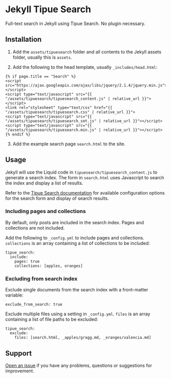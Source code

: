 # Jekyll Tipue Search

Full-text search in Jekyll using Tipue Search. No plugin necessary.

## Installation

1. Add the `assets/tipuesearch` folder and all contents to the Jekyll assets folder, usually this is `assets`.

2. Add the following to the head template, usually `_includes/head.html`:

  ```
  {% if page.title == "Search" %}
  <script src="https://ajax.googleapis.com/ajax/libs/jquery/2.1.4/jquery.min.js"></script>
  <script type="text/javascript" src="{{ "/assets/tipuesearch/tipuesearch_content.js" | relative_url }}"></script>
  <link rel="stylesheet" type="text/css" href="{{ "/assets/tipuesearch/tipuesearch.css" | relative_url }}">
  <script type="text/javascript" src="{{ "/assets/tipuesearch/tipuesearch_set.js" | relative_url }}"></script>
  <script type="text/javascript" src="{{ "/assets/tipuesearch/tipuesearch.min.js" | relative_url }}"></script>
  {% endif %}
  ```

3. Add the example search page `search.html` to the site.

## Usage

Jekyll will use the Liquid code in `tipuesearch/tipuesearch_content.js` to generate a search index. The form in `search.html` uses Javascript to search the index and display a list of results.

Refer to the [Tipue Search documentation](http://www.tipue.com/search/docs/) for available configuration options for the search form and display of search results.

### Including pages and collections

By default, only posts are included in the search index. Pages and collections are not included.

Add the following to `_config.yml` to include pages and collections. `collections` is an array containing a list of collections to be included:

```
tipue_search:
  include:
    pages: true
    collections: [apples, oranges]
```

### Excluding from search index

Exclude single documents from the search index with a front-matter variable:

```
exclude_from_search: true
```

Exclude multiple files using a setting in `_config.yml`. `files` is an array containing a list of file paths to be excluded:

```
tipue_search:
  exclude:
    files: [search.html, _apples/gragg.md, _oranges/valencia.md]
```

## Support

[Open an issue](https://github.com/xHN35RQ/jekyll-tipue-search/issues) if you have any problems, questions or suggestions for improvement.
